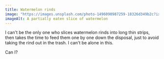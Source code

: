 ```yaml
---
title: Watermelon rinds
image: "https://images.unsplash.com/photo-1496090987259-18326d349b2c?ixlib=rb-4.0.3&ixid=MnwxMjA3fDB8MHxwaG90by1wYWdlfHx8fGVufDB8fHx8&auto=format&fit=crop&w=870&q=80"
imageAlt: A partially eaten slice of watermelon
---
```


I can't be the only one who slices watermelon rinds into long thin strips, then
takes the time to feed them one by one down the disposal, just to avoid taking
the rind out in the trash. I can't be alone in this.

Can I?

